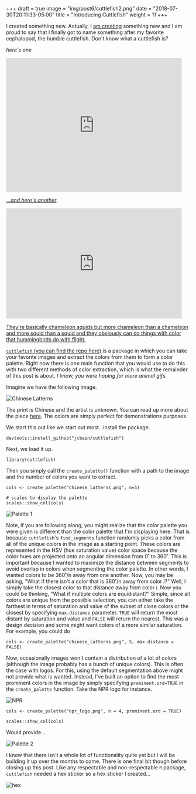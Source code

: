 +++
draft = true
image = "img/post6/cuttlefish2.png"
date = "2018-07-30T20:11:33-05:00"
title = "Introducing Cuttlefish"
weight = 11
+++

I created something new. Actually, I <u>am creating</u> something new and I am proud to say that I finally got to name something after my favorite cephalopod, the humble cuttlefish. Don't know what a cuttlefish is? 

*here's one*

<iframe class="left-img" src="https://giphy.com/embed/FmT1crQG1skOA" width="480" height="365" frameBorder="0" class="giphy-embed" allowFullScreen></iframe><p><a href="https://giphy.com/gifs/sea-FmT1crQG1skOA"></p>

*...and here's another*

<iframe class="right-img" src="https://giphy.com/embed/Z1h7gtXSQRyTe" width="480" height="301" frameBorder="0" class="giphy-embed" allowFullScreen></iframe><p><a href="https://giphy.com/gifs/cuttlefish-Z1h7gtXSQRyTe"></p>

They're basically chameleon squids but more chameleon than a chameleon and more squid than a squid and they obviously can do things with color that hummingbirds do with flight.

`cuttlefish` (you can find the repo [here](https://github.com/jcbain/cuttlefish)) is a package in which you can take your favorite images and extract the colors from them to form a color palette. Right now there is one main function that you would use to do this with two different methods of color extraction, which is what the remainder of this post is about. *I know, you were hoping for more animal gifs.*

Imagine we have the following image.

![Chinese Latterns](/img/post6/chinese_latterns.png)

The print is Chinese and the artist is unknown. You can read up more about the piece [here](http://blogs.bl.uk/asian-and-african/2014/05/british-library-releases-over-200-japanese-and-chinese-prints-into-public-domain.html). The colors are simply perfect for demonstrations purposes. 

We start this out like we start out most...install the package. 
```splus
devtools::install_github("jcbain/cuttlefish")
```

Next, we load it up.
```splus
library(cuttlefish)
```

Then you simply call the `create_palette()` function with a path to the image and the number of colors you want to extract.
```splus
cols <- create_palette("chinese_latterns.png", n=5)

# scales to display the palette
scales::show_col(cols)
```
![Palette 1](/img/post6/palette_1.png)

Note, if you are following along, you might realize that the color palette you were given is different than the color palette that I'm displaying here. That is because `cuttlefish`'s `find_segments` function randomly picks a color from all of the unique colors in the image as a starting point. These colors are represented in the HSV (hue saturation value) color space because the color hues are projected onto an angular dimension from 0˚ to 360˚. This is important because I wanted to maximize the distance between segments to avoid overlap in colors when segmenting the color palette. In other words, I wanted colors to be 360˚/n away from one another. Now, you may be asking, "What if there isn't a color that is 360˚/n away from color *i*?" Well, I simply take the closest color to that distance away from color *i*. Now you could be thinking, "What if multiple colors are equidistant?" Simple, since all colors are unique from the possible selection, you can either take the farthest in terms of saturation and value of the subset of close colors or the closest by specifying `max.distance` parameter. `TRUE` will return the most distant by saturation and value and `FALSE` will return the nearest.  This was a design decision and some might want colors of a more similar saturation. For example, you could do

```splus
cols <- create_palette("chinese_latterns.png", 5, max.distance = FALSE)
```

Now, occasionally images won't contain a distribution of a lot of colors (although the image probably has a bunch of unique colors). This is often the case with logos. For this, using the default segmentation above might not provide what is wanted. Instead, I've built an option to find the most prominent colors in the image by simply specifying `prominent.ord=TRUE` in the `create_palette` function. Take the NPR logo for instance.

![NPR](/img/post6/npr_logo.png)

```splus
cols <- create_palette("npr_logo.png", n = 4, prominent.ord = TRUE)

scales::show_col(cols)
```

Would provide...

![Palette 2](/img/post6/palette_2.png)

I know that there isn't a whole lot of functionality quite yet but I will be building it up over the months to come. There is one final bit though before closing up this post. Like any respectable and non-respectable `R` package, `cuttlefish` needed a hex sticker so a hex sticker I created...

![hex](/img/post6/cuttlefish2.png)